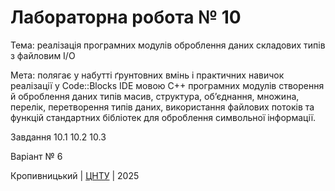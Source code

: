 ﻿# Лабораторна робота № 10

Тема: реалізація програмних модулів оброблення даних складових типів з файловим I/O

Мета: полягає у набутті ґрунтовних вмінь і практичних навичок реалізації у Code::Blocks IDE мовою С++ програмних модулів створення й оброблення даних типів масив, структура, об’єднання, множина, перелік, перетворення типів даних, використання файлових потоків та функцій стандартних бібліотек для оброблення символьної інформації.

Завдання 10.1 10.2 10.3

Варіант № 6


Кропивницький | <a href="http://www.kntu.kr.ua/">ЦНТУ</a> | 2025